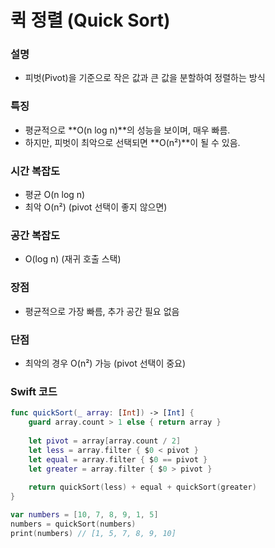 # 퀵 정렬 (Quick Sort)
### 설명
- 피벗(Pivot)을 기준으로 작은 값과 큰 값을 분할하여 정렬하는 방식

### 특징
- 평균적으로 **O(n log n)**의 성능을 보이며, 매우 빠름.
- 하지만, 피벗이 최악으로 선택되면 **O(n²)**이 될 수 있음.

### 시간 복잡도
- 평균 O(n log n)
- 최악 O(n²) (pivot 선택이 좋지 않으면)

### 공간 복잡도
- O(log n) (재귀 호출 스택)

### 장점
- 평균적으로 가장 빠름, 추가 공간 필요 없음

### 단점
- 최악의 경우 O(n²) 가능 (pivot 선택이 중요)

### Swift 코드
```swift
func quickSort(_ array: [Int]) -> [Int] {
    guard array.count > 1 else { return array }
    
    let pivot = array[array.count / 2]
    let less = array.filter { $0 < pivot }
    let equal = array.filter { $0 == pivot }
    let greater = array.filter { $0 > pivot }
    
    return quickSort(less) + equal + quickSort(greater)
}

var numbers = [10, 7, 8, 9, 1, 5]
numbers = quickSort(numbers)
print(numbers) // [1, 5, 7, 8, 9, 10]
```